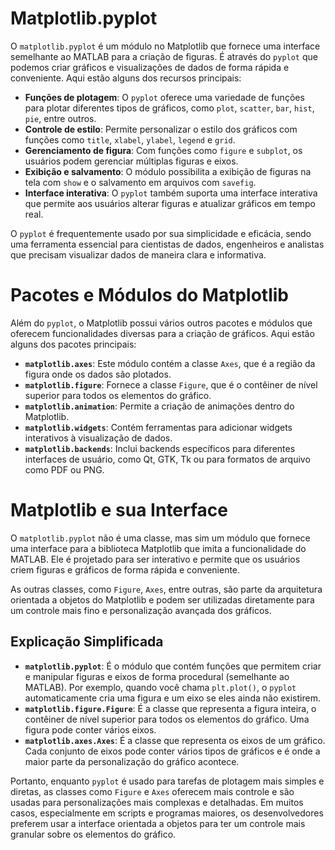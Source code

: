 
# Matplotlib.pyplot

O `matplotlib.pyplot` é um módulo no Matplotlib que fornece uma interface semelhante ao MATLAB para a criação de figuras. É através do `pyplot` que podemos criar gráficos e visualizações de dados de forma rápida e conveniente. Aqui estão alguns dos recursos principais:

- **Funções de plotagem**: O `pyplot` oferece uma variedade de funções para plotar diferentes tipos de gráficos, como `plot`, `scatter`, `bar`, `hist`, `pie`, entre outros.
- **Controle de estilo**: Permite personalizar o estilo dos gráficos com funções como `title`, `xlabel`, `ylabel`, `legend` e `grid`.
- **Gerenciamento de figura**: Com funções como `figure` e `subplot`, os usuários podem gerenciar múltiplas figuras e eixos.
- **Exibição e salvamento**: O módulo possibilita a exibição de figuras na tela com `show` e o salvamento em arquivos com `savefig`.
- **Interface interativa**: O `pyplot` também suporta uma interface interativa que permite aos usuários alterar figuras e atualizar gráficos em tempo real.

O `pyplot` é frequentemente usado por sua simplicidade e eficácia, sendo uma ferramenta essencial para cientistas de dados, engenheiros e analistas que precisam visualizar dados de maneira clara e informativa.

# Pacotes e Módulos do Matplotlib

Além do `pyplot`, o Matplotlib possui vários outros pacotes e módulos que oferecem funcionalidades diversas para a criação de gráficos. Aqui estão alguns dos pacotes principais:

- **`matplotlib.axes`**: Este módulo contém a classe `Axes`, que é a região da figura onde os dados são plotados.
- **`matplotlib.figure`**: Fornece a classe `Figure`, que é o contêiner de nível superior para todos os elementos do gráfico.
- **`matplotlib.animation`**: Permite a criação de animações dentro do Matplotlib.
- **`matplotlib.widgets`**: Contém ferramentas para adicionar widgets interativos à visualização de dados.
- **`matplotlib.backends`**: Inclui backends específicos para diferentes interfaces de usuário, como Qt, GTK, Tk ou para formatos de arquivo como PDF ou PNG.

# Matplotlib e sua Interface

O `matplotlib.pyplot` não é uma classe, mas sim um módulo que fornece uma interface para a biblioteca Matplotlib que imita a funcionalidade do MATLAB. Ele é projetado para ser interativo e permite que os usuários criem figuras e gráficos de forma rápida e conveniente.

As outras classes, como `Figure`, `Axes`, entre outras, são parte da arquitetura orientada a objetos do Matplotlib e podem ser utilizadas diretamente para um controle mais fino e personalização avançada dos gráficos.

## Explicação Simplificada

- **`matplotlib.pyplot`**: É o módulo que contém funções que permitem criar e manipular figuras e eixos de forma procedural (semelhante ao MATLAB). Por exemplo, quando você chama `plt.plot()`, o `pyplot` automaticamente cria uma figura e um eixo se eles ainda não existirem.
- **`matplotlib.figure.Figure`**: É a classe que representa a figura inteira, o contêiner de nível superior para todos os elementos do gráfico. Uma figura pode conter vários eixos.
- **`matplotlib.axes.Axes`**: É a classe que representa os eixos de um gráfico. Cada conjunto de eixos pode conter vários tipos de gráficos e é onde a maior parte da personalização do gráfico acontece.

Portanto, enquanto `pyplot` é usado para tarefas de plotagem mais simples e diretas, as classes como `Figure` e `Axes` oferecem mais controle e são usadas para personalizações mais complexas e detalhadas. Em muitos casos, especialmente em scripts e programas maiores, os desenvolvedores preferem usar a interface orientada a objetos para ter um controle mais granular sobre os elementos do gráfico.


